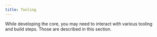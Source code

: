 ```yaml
---
title: Tooling
---
```


While developing the core, you may need to interact with various tooling and build steps. Those are described in this section.
